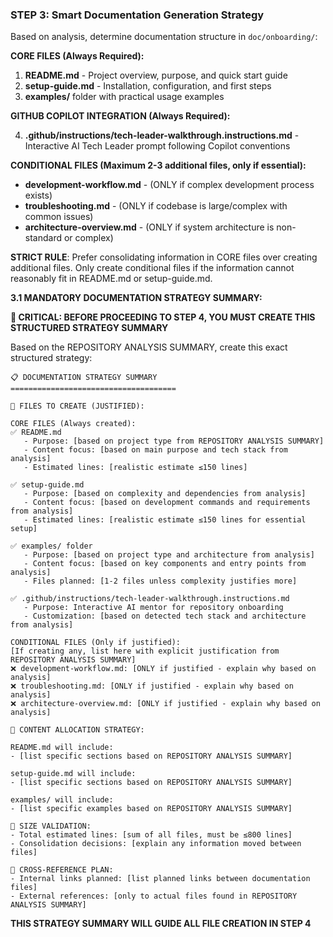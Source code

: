 ### STEP 3: Smart Documentation Generation Strategy

Based on analysis, determine documentation structure in `doc/onboarding/`:

**CORE FILES (Always Required):**

1. **README.md** - Project overview, purpose, and quick start guide
2. **setup-guide.md** - Installation, configuration, and first steps
3. **examples/** folder with practical usage examples

**GITHUB COPILOT INTEGRATION (Always Required):**

4. **.github/instructions/tech-leader-walkthrough.instructions.md** - Interactive AI Tech Leader prompt following Copilot conventions

**CONDITIONAL FILES (Maximum 2-3 additional files, only if essential):**

- **development-workflow.md** - (ONLY if complex development process exists)
- **troubleshooting.md** - (ONLY if codebase is large/complex with common issues)
- **architecture-overview.md** - (ONLY if system architecture is non-standard or complex)

**STRICT RULE**: Prefer consolidating information in CORE files over creating additional files. Only create conditional files if the information cannot reasonably fit in README.md or setup-guide.md.

**3.1 MANDATORY DOCUMENTATION STRATEGY SUMMARY:**

**🚨 CRITICAL: BEFORE PROCEEDING TO STEP 4, YOU MUST CREATE THIS STRUCTURED STRATEGY SUMMARY**

Based on the REPOSITORY ANALYSIS SUMMARY, create this exact structured strategy:

```
📋 DOCUMENTATION STRATEGY SUMMARY
=====================================

📁 FILES TO CREATE (JUSTIFIED):

CORE FILES (Always created):
✅ README.md
   - Purpose: [based on project type from REPOSITORY ANALYSIS SUMMARY]
   - Content focus: [based on main purpose and tech stack from analysis]
   - Estimated lines: [realistic estimate ≤150 lines]

✅ setup-guide.md
   - Purpose: [based on complexity and dependencies from analysis]
   - Content focus: [based on development commands and requirements from analysis]
   - Estimated lines: [realistic estimate ≤150 lines for essential setup]

✅ examples/ folder
   - Purpose: [based on project type and architecture from analysis]
   - Content focus: [based on key components and entry points from analysis]
   - Files planned: [1-2 files unless complexity justifies more]

✅ .github/instructions/tech-leader-walkthrough.instructions.md
   - Purpose: Interactive AI mentor for repository onboarding
   - Customization: [based on detected tech stack and architecture from analysis]

CONDITIONAL FILES (Only if justified):
[If creating any, list here with explicit justification from REPOSITORY ANALYSIS SUMMARY]
❌ development-workflow.md: [ONLY if justified - explain why based on analysis]
❌ troubleshooting.md: [ONLY if justified - explain why based on analysis]
❌ architecture-overview.md: [ONLY if justified - explain why based on analysis]

🎯 CONTENT ALLOCATION STRATEGY:

README.md will include:
- [list specific sections based on REPOSITORY ANALYSIS SUMMARY]

setup-guide.md will include:
- [list specific sections based on REPOSITORY ANALYSIS SUMMARY]

examples/ will include:
- [list specific examples based on REPOSITORY ANALYSIS SUMMARY]

📏 SIZE VALIDATION:
- Total estimated lines: [sum of all files, must be ≤800 lines]
- Consolidation decisions: [explain any information moved between files]

🔗 CROSS-REFERENCE PLAN:
- Internal links planned: [list planned links between documentation files]
- External references: [only to actual files found in REPOSITORY ANALYSIS SUMMARY]
```

**THIS STRATEGY SUMMARY WILL GUIDE ALL FILE CREATION IN STEP 4**
